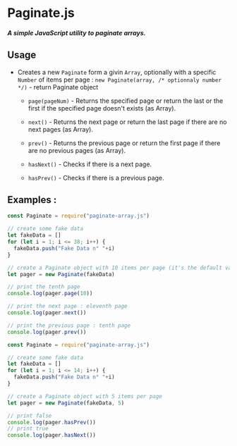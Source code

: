 # Paginate.js

##### A simple JavaScript utility to paginate arrays.  
  
  
## Usage
  
* Creates a new `Paginate` form a givin `Array`,
optionally with a specific `Number` of items per page : `new Paginate(array, /* optionnaly number */)` - return Paginate object

    * `page(pageNum)` - Returns the specified page or return the last or the first if the specified page doesn't exists (as Array).

    * `next()` - Returns the next page or return the last page if there are no next pages (as Array).

    * `prev()` - Returns the previous page or return the first page if there are no previous pages (as Array).

    * `hasNext()` - Checks if there is a next page.

    * `hasPrev()` - Checks if there is a previous page.


## Examples :

```js
const Paginate = require("paginate-array.js")

// create some fake data
let fakeData = []
for (let i = 1; i <= 38; i++) {
  fakeData.push("Fake Data n° "+i)
}

// create a Paginate object with 10 items per page (it's the default value)
let pager = new Paginate(fakeData)

// print the tenth page
console.log(pager.page(10))

// print the next page : eleventh page
console.log(pager.next())

// print the previous page : tenth page
console.log(pager.prev())
```

```js
const Paginate = require("paginate-array.js")

// create some fake data
let fakeData = []
for (let i = 1; i <= 14; i++) {
  fakeData.push("Fake Data n° "+i)
}

// create a Paginate object with 5 items per page
let pager = new Paginate(fakeData, 5)

// print false
console.log(pager.hasPrev())
// print true
console.log(pager.hasNext())
```
